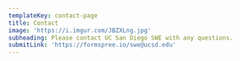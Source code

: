 ```yaml
---
templateKey: contact-page
title: Contact
image: 'https://i.imgur.com/JBZXLng.jpg'
subheading: Please contact UC San Diego SWE with any questions.
submitLink: 'https://formspree.io/swe@ucsd.edu'
---
```


